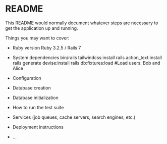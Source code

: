 # README

This README would normally document whatever steps are necessary to get the
application up and running.

Things you may want to cover:

* Ruby version
Ruby 3.2.5 / Rails 7

* System dependencies
bin/rails tailwindcss:install
rails action_text:install
rails generate devise:install
rails db:fixtures:load #Load users: Bob and Alice

* Configuration

* Database creation

* Database initialization

* How to run the test suite

* Services (job queues, cache servers, search engines, etc.)

* Deployment instructions

* ...
